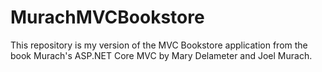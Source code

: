 # MurachMVCBookstore
This repository is my version of the MVC Bookstore application from the book Murach's ASP.NET Core MVC by Mary Delameter and Joel Murach.
